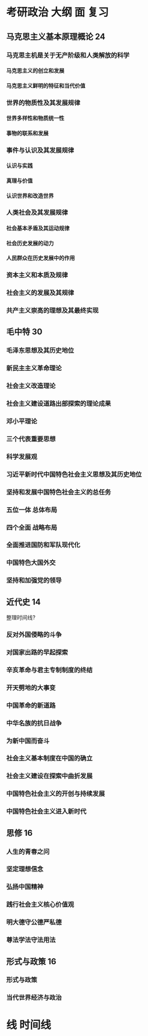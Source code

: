 # 考研政治 大纲 面 复习
## 马克思主义基本原理概论 24
### 马克思主机是关于无产阶级和人类解放的科学
#### 马克思主义的创立和发展
#### 马克思主义鲜明的特征和当代价值
### 世界的物质性及其发展规律
#### 世界多样性和物质统一性
#### 事物的联系和发展
### 事件与认识及其发展规律
#### 认识与实践
#### 真理与价值
#### 认识世界和改造世界
### 人类社会及其发展规律
#### 社会基本矛盾及其运动规律
#### 社会历史发展的动力
#### 人民群众在历史发展中的作用
### 资本主义和本质及规律
### 社会主义的发展及其规律
### 共产主义崇高的理想及其最终实现
## 毛中特 30
### 毛泽东思想及其历史地位
### 新民主主义革命理论
### 社会主义改造理论
### 社会主义建设道路出部探索的理论成果
### 邓小平理论
### 三个代表重要思想
### 科学发展观
### 习近平新时代中国特色社会主义思想及其历史地位
### 坚持和发展中国特色社会主义的总任务
### 五位一体 总体布局
### 四个全面 战略布局
### 全面推进国防和军队现代化
### 中国特色大国外交
### 坚持和加强党的领导
## 近代史 14
整理时间线?
### 反对外国侵略的斗争
### 对国家出路的早起探索
### 辛亥革命与君主专制制度的终结
### 开天劈地的大事变 
### 中国革命的新道路
### 中华名族的抗日战争
### 为新中国而奋斗
### 社会主义基本制度在中国的确立
### 社会主义建设在探索中曲折发展
### 中国特色社会主义的开创与持续发展
### 中国特色社会主义进入新时代
## 思修 16
### 人生的青春之问
### 坚定理想信念
### 弘扬中国精神
### 践行社会主义核心价值观
### 明大德守公德严私德
### 尊法学法守法用法
## 形式与政策 16
### 形式与政策
### 当代世界经济与政治

# 线 时间线
